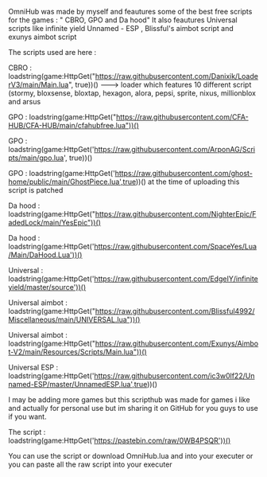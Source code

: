 OmniHub was made by myself and feautures some of the best free scripts for the games : " CBRO, GPO and Da hood" It also feautures Universal scripts like infinite yield Unnamed - ESP , Blissful's aimbot script and  exunys aimbot script

The scripts used are here :

CBRO : loadstring(game:HttpGet("https://raw.githubusercontent.com/Danixik/LoaderV3/main/Main.lua", true))()  ---> loader which features 10 different script (stormy, bloxsense, bloxtap, hexagon, alora, pepsi, sprite, nixus, millionblox and arsus

GPO : loadstring(game:HttpGet("https://raw.githubusercontent.com/CFA-HUB/CFA-HUB/main/cfahubfree.lua"))()

GPO : loadstring(game:HttpGet('https://raw.githubusercontent.com/ArponAG/Scripts/main/gpo.lua', true))()

GPO : loadstring(game:HttpGet('https://raw.githubusercontent.com/ghost-home/public/main/GhostPiece.lua',true))() at the time of uploading this script is patched

Da hood : loadstring(game:HttpGet("https://raw.githubusercontent.com/NighterEpic/FadedLock/main/YesEpic"))()

Da hood : loadstring(game:HttpGet('https://raw.githubusercontent.com/SpaceYes/Lua/Main/DaHood.Lua'))()

Universal : loadstring(game:HttpGet('https://raw.githubusercontent.com/EdgeIY/infiniteyield/master/source'))()

Universal aimbot : loadstring(game:HttpGet("https://raw.githubusercontent.com/Blissful4992/Miscellaneous/main/UNIVERSAL.lua"))()

Universal aimbot : loadstring(game:HttpGet("https://raw.githubusercontent.com/Exunys/Aimbot-V2/main/Resources/Scripts/Main.lua"))()

Universal ESP : loadstring(game:HttpGet('https://raw.githubusercontent.com/ic3w0lf22/Unnamed-ESP/master/UnnamedESP.lua',true))()

I may be adding more games but this scripthub was made for games i like and actually for personal use but im sharing it on GitHub for you guys to use if you want.

The script : loadstring(game:HttpGet('https://pastebin.com/raw/0WB4PSQR'))() 

You can use the script or download OmniHub.lua and into your executer or you can paste all the raw script into your executer
